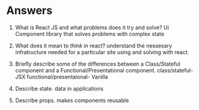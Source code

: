 # Answers

1.  What is React JS and what problems does it try and solve? Ui Component library that solves problems with complex state

1.  What does it mean to _think_ in react?
understand the nessesary infratructure needed for a particular site using and solving with react.
1.  Briefly describe some of the differences between a Class/Stateful component and a Functional/Presentational component.
class/stateful- JSX
functional/presentaional- Vanilla
1.  Describe state.
data in applications
1.  Describe props.
makes components reusable
